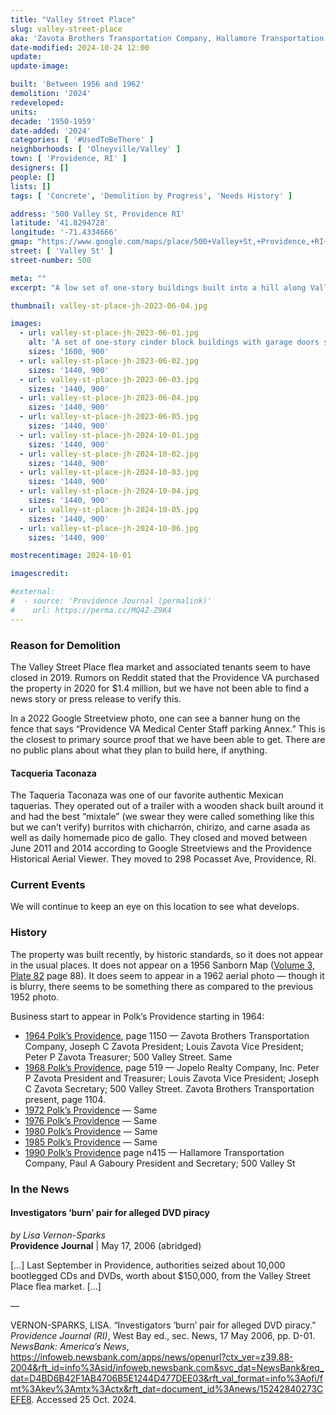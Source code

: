 ```yaml
---
title: "Valley Street Place"
slug: valley-street-place
aka: 'Zavota Brothers Transportation Company, Hallamore Transportation Co.'
date-modified: 2024-10-24 12:00
update:
update-image:

built: 'Between 1956 and 1962'
demolition: '2024'
redeveloped:
units:
decade: '1950-1959'
date-added: '2024'
categories: [ '#UsedToBeThere' ]
neighborhoods: [ 'Olneyville/Valley' ]
town: [ 'Providence, RI' ]
designers: []
people: []
lists: []
tags: [ 'Concrete', 'Demolition by Progress', 'Needs History' ]

address: '500 Valley St, Providence RI'
latitude: '41.8294728'
longitude: '-71.4334666'
gmap: "https://www.google.com/maps/place/500+Valley+St,+Providence,+RI+02908/@41.8294728,-71.4334666,91m/data=!3m1!1e3!4m15!1m8!3m7!1s0x89e445a151fbe509:0x94e8b85cc559ba4b!2sValley+St+%26+River+Ave,+Providence,+RI+02908!3b1!8m2!3d41.8279903!4d-71.4351629!16s%2Fg%2F11f397zzv5!3m5!1s0x89e445a6e6839c73:0x1ed51ed9b9a6d2db!8m2!3d41.8294694!4d-71.433447!16s%2Fg%2F11b8v5604p?entry=ttu&g_ep=EgoyMDI0MTAyMi4wIKXMDSoASAFQAw%3D%3D"
street: [ 'Valley St' ]
street-number: 500

meta: ""
excerpt: "A low set of one-story buildings built into a hill along Valley Street have been razed for… something, we’re not sure"

thumbnail: valley-st-place-jh-2023-06-04.jpg

images:
  - url: valley-st-place-jh-2023-06-01.jpg
    alt: 'A set of one-story cinder block buildings with garage doors set into a hill on a concrete slab.'
    sizes: '1600, 900'
  - url: valley-st-place-jh-2023-06-02.jpg
    sizes: '1440, 900'
  - url: valley-st-place-jh-2023-06-03.jpg
    sizes: '1440, 900'
  - url: valley-st-place-jh-2023-06-04.jpg
    sizes: '1440, 900'
  - url: valley-st-place-jh-2023-06-05.jpg
    sizes: '1440, 900'
  - url: valley-st-place-jh-2024-10-01.jpg
    sizes: '1440, 900'
  - url: valley-st-place-jh-2024-10-02.jpg
    sizes: '1440, 900'
  - url: valley-st-place-jh-2024-10-03.jpg
    sizes: '1440, 900'
  - url: valley-st-place-jh-2024-10-04.jpg
    sizes: '1440, 900'
  - url: valley-st-place-jh-2024-10-05.jpg
    sizes: '1440, 900'
  - url: valley-st-place-jh-2024-10-06.jpg
    sizes: '1440, 900'

mostrecentimage: 2024-10-01

imagescredit:

#external:
#  - source: 'Providence Journal (permalink)'
#    url: https://perma.cc/MQ4Z-Z9K4
---
```


### Reason for Demolition

The Valley Street Place flea market and associated tenants seem to have closed in 2019. Rumors on Reddit stated that the Providence VA purchased the property in 2020 for $1.4 million, but we have not been able to find a news story or press release to verify this.

In a 2022 Google Streetview photo, one can see a banner hung on the fence that says “Providence VA Medical Center Staff parking Annex.” This is the closest to primary source proof that we have been able to get. There are no public plans about what they plan to build here, if anything.

#### Tacqueria Taconaza

The Taqueria Taconaza was one of our favorite authentic Mexican taquerias. They operated out of a trailer with a wooden shack built around it and had the best “mixtale” (we swear they were called something like this but we can’t verify) burritos with chicharrón, chirizo, and carne asada as well as daily homemade pico de gallo. They closed and moved between June 2011 and 2014 according to Google Streetviews and the Providence Historical Aerial Viewer. They moved to 298 Pocasset Ave, Providence, RI.


### Current Events

We will continue to keep an eye on this location to see what develops.


### History

The property was built recently, by historic standards, so it does not appear in the usual places. It does not appear on a 1956 Sanborn Map ([Volume 3, Plate 82](http://hdl.loc.gov/loc.gmd/g3774pm.g3774pm_g08099195603) page 88). It does seem to appear in a 1962 aerial photo — though it is blurry, there seems to be something there as compared to the previous 1952 photo.

Business start to appear in Polk’s Providence starting in 1964:

+ [1964 Polk’s Providence](https://archive.org/details/polksprovidencep00unse/page/1150/mode/2up?q=%22500+valley%22), page 1150 — Zavota Brothers Transportation Company, Joseph C Zavota President; Louis Zavota Vice President; Peter P Zavota Treasurer; 500 Valley Street. Same 
+ [1968 Polk’s Providence](https://archive.org/details/polksprovidencepunse_3/page/518/mode/2up?q=%22500+Valley%22), page 519 — Jopelo Realty Company, Inc. Peter P Zavota President and Treasurer; Louis Zavota Vice President; Joseph C Zavota Secretary; 500 Valley Street. Zavota Brothers Transportation present, page 1104.
+ [1972 Polk’s Providence](https://archive.org/details/polksprovidencep00unse_2/mode/2up?q=%22500+valley%22) — Same
+ [1976 Polk’s Providence](https://archive.org/details/providenceprovid00unse/mode/2up?q=%22500+valley%22) — Same
+ [1980 Polk’s Providence](https://archive.org/details/providenceprovid00unse_1/mode/2up?q=%22500+valley%22) — Same
+ [1985 Polk’s Providence](https://archive.org/details/providenceprovid00unse_2/mode/2up?q=%22500+valley%22) — Same
+ [1990 Polk’s Providence](https://archive.org/details/providencerhodei00unse/page/n151/mode/2up?q=%22500+valley%22) page n415 — Hallamore Transportation Company, Paul A Gaboury President and Secretary; 500 Valley St


### In the News

#### Investigators ‘burn’ pair for alleged DVD piracy

_by Lisa Vernon-Sparks_  
**Providence Journal** | May 17, 2006 (abridged)

[…] Last September in Providence, authorities seized about 10,000 bootlegged CDs and DVDs, worth about $150,000, from the Valley Street Place flea market. […]

—

VERNON-SPARKS, LISA. “Investigators ‘burn’ pair for alleged DVD piracy.” <em>Providence Journal (RI)</em>, West Bay ed., sec. News, 17 May 2006, pp. D-01. <em>NewsBank: America’s News</em>, https://infoweb.newsbank.com/apps/news/openurl?ctx_ver=z39.88-2004&rft_id=info%3Asid/infoweb.newsbank.com&svc_dat=NewsBank&req_dat=D4BD6B42F1AB4706B5E1244D477DEE03&rft_val_format=info%3Aofi/fmt%3Akev%3Amtx%3Actx&rft_dat=document_id%3Anews/15242840273CEFE8. Accessed 25 Oct. 2024.